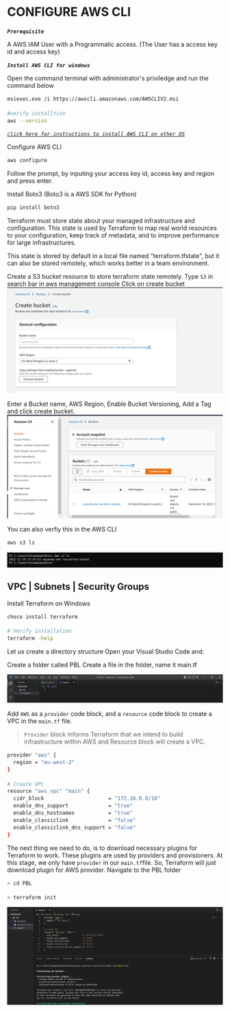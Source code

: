 # CONFIGURE AWS CLI

***`Prerequisite`***

A AWS IAM User with a Programmatic access. (The User has a access key id and access key)

***`Install AWS CLI for windows`***

Open the command terminal with administrator's priviledge and run the command below

```bash
msiexec.exe /i https://awscli.amazonaws.com/AWSCLIV2.msi

#verify installtion
aws --version
```

[*`click here for instructions to install AWS CLI on other OS`*]( https://docs.aws.amazon.com/cli/latest/userguide/getting-started-install.html )

Configure AWS CLI

```bash
aws configure
```

Follow the prompt, by inputing your access key id, access key and region and press enter.

Install Boto3 (Boto3 is a AWS SDK for Python)

```bash
pip install boto3
```

Terraform must store state about your managed infrastructure and configuration. This state is used by Terraform to map real world resources to your configuration, keep track of metadata, and to improve performance for large infrastructures.

This state is stored by default in a local file named "terraform.tfstate", but it can also be stored remotely, which works better in a team environment.

Create a S3 bucket resource to store terraform state remotely. 
Type `S3` in search bar in aws management console
Click on create bucket
![Amazon S3 bucket](/images/1.png)

Enter a Bucket name, AWS Region, Enable Bucket Versioning, Add a Tag and click create bucket.
![Amazon S3 bucket](/images/2.png)

You can also verfiy this in the AWS CLI

```bash
aws s3 ls
```

![Amazon S3 bucket](/images/3.png)

## VPC | Subnets | Security Groups

Install Terraform on Windows

```bash
choco install terraform

# Verify installation
terraform -help
```

Let us create a directory structure
Open your Visual Studio Code and:

Create a folder called PBL
Create a file in the folder, name it main.tf

![Amazon S3 bucket](/images/4.png)

Add `AWS` as a `provider` code block, and a `resource` code block to create a VPC in the `main.tf` file.

> `Provider` block informs Terraform that we intend to build infrastructure within AWS and
Resource block will create a VPC.

```bash
provider "aws" {
  region = "eu-west-2"
}

# Create VPC
resource "aws_vpc" "main" {
  cidr_block                     = "172.16.0.0/16"
  enable_dns_support             = "true"
  enable_dns_hostnames           = "true"
  enable_classiclink             = "false"
  enable_classiclink_dns_support = "false"
}
```

The next thing we need to do, is to download necessary plugins for Terraform to work. These plugins are used by providers and provisioners. At this stage, we only have `provider` in our `main.tf`file. So, Terraform will just download plugin for AWS provider.
Navigate to the PBL folder 

```bash
> cd PBL

> terraform init
```

![Amazon S3 bucket](/images/5.png)